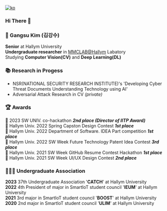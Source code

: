 [![ko](https://img.shields.io/badge/lang-ko-green.svg)](https://github.com/GangsuKim/GangsuKim/blob/main/README.ko.md)
### Hi There 👋

### 👨 Gangsu Kim (김강수)
**Senior** at Hallym University  
**Undergraduate researcher** in [MMCLAB@Hallym](https://sites.google.com/view/juhouhallym/home) Labatory  
Studying **Computer Vision(CV)** and **Deep Learning(DL)**

### 📚 Research in Progess
 - NSR(NATIONAL SECURITY RESEARCH INSTITUTE)'s 'Developing Cyber Threat Documents Understanding Technology using AI'  
 - Adversarial Attack Research in CV *(private)*  

### 🏆 Awards
🥈 2023 SW UNIV. co-hackathon ***2nd place (Director of IITP Award)***  
🥇 Hallym Univ. 2022 Spring Capston Design Contest ***1st place***  
🥇 Hallym Univ. 2022 Department of Software. IDEA Part competition ***1st place***   
🥉 Hallym Univ. 2022 SW Week Future Technology Patent Idea Contest ***3rd place***  
🥇 Hallym Univ. 2021 SW Week GitHub Resume Contest Hackathon ***1st place***  
🥈 Hallym Univ. 2021 SW Week UI/UX Design Contest ***2nd place***  

### 🧑‍🤝‍🧑 Undergraduate Association
**2023** 37th Undergraduate Association '**CATCH**' at Hallym University     
**2022** 4th President of major in SmartIoT student council '**IEUM**' at Hallym University  
**2021** 3rd major in SmartIoT student council '**BOOST**' at Hallym University  
**2020** 2nd major in SmartIoT student council '**ULIM**' at Hallym University   
